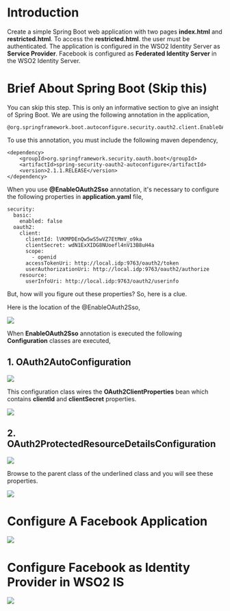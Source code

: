 # Introduction 
Create a simple Spring Boot web application with two pages **index.html** and **restricted.html**. To access the **restricted.html**.
the user must be authenticated. The application is configured in the WSO2 Identity Server as **Service Provider**. Facebook is 
configured as **Federated Identity Server** in the WSO2 Identity Server.

# Brief About Spring Boot (Skip this)
You can skip this step. This is only an informative section to give an insight of Spring Boot. We are using the following annotation in the application,
```
@org.springframework.boot.autoconfigure.security.oauth2.client.EnableOAuth2Sso
```

To use this annotation, you must include the following maven dependency,
```
<dependency>
    <groupId>org.springframework.security.oauth.boot</groupId>
    <artifactId>spring-security-oauth2-autoconfigure</artifactId>
    <version>2.1.1.RELEASE</version>
</dependency>
```

When you use **@EnableOAuth2Sso** annotation, it's necessary to configure the following properties in **application.yaml** file,

```
security:
  basic:
    enabled: false
  oauth2:
    client:
      clientId: lVKMPDEnQw5wS5wVZ7EtMmV_o9ka
      clientSecret: wdN1ExXIDG8NUoefl4nV13B8uH4a
      scope:
        - openid
      accessTokenUri: http://local.idp:9763/oauth2/token
      userAuthorizationUri: http://local.idp:9763/oauth2/authorize
    resource:
      userInfoUri: http://local.idp:9763/oauth2/userinfo
```
But, how will you figure out these properties? So, here is a clue. 

Here is the location of the @EnableOAuth2Sso,

![](https://github.com/anupamgogoi-wso2/wso2-summit/blob/master/sso-facebook/docs/EnableOAuth2Sso.png?raw=true)

When **EnableOAuth2Sso** annotation is executed the following **Configuration** classes are executed,

## 1. OAuth2AutoConfiguration

![](https://github.com/anupamgogoi-wso2/wso2-summit/blob/master/sso-facebook/docs/OAuth2AutoConfiguration.png?raw=true)

This configuration class wires the **OAuth2ClientProperties** bean which contains **clientId** and **clientSecret** properties.

![](https://github.com/anupamgogoi-wso2/wso2-summit/blob/master/sso-facebook/docs/OAuth2ClientProperties.png?raw=true)

## 2. OAuth2ProtectedResourceDetailsConfiguration

![](https://github.com/anupamgogoi-wso2/wso2-summit/blob/master/sso-facebook/docs/OAuth2ProtectedResourceDetailsConfiguration.png?raw=true)

Browse to the parent class of the underlined class and you will see these properties.

![](https://github.com/anupamgogoi-wso2/wso2-summit/blob/master/sso-facebook/docs/BaseOAuth2ProtectedResourceDetails.png?raw=true)


# Configure A Facebook Application

![](https://github.com/anupamgogoi-wso2/wso2-summit/blob/master/sso-facebook/docs/FacebookApp.png?raw=true)

# Configure Facebook as Identity Provider in WSO2 IS

![](https://github.com/anupamgogoi-wso2/wso2-summit/blob/master/sso-facebook/docs/ConfigureFacebookAsIDP.png?raw=true)
